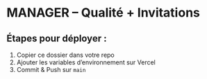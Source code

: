 # MANAGER – Qualité + Invitations

## Étapes pour déployer :
1. Copier ce dossier dans votre repo
2. Ajouter les variables d’environnement sur Vercel
3. Commit & Push sur `main`

